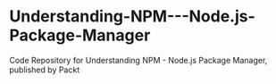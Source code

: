 


# Understanding-NPM---Node.js-Package-Manager
Code Repository for Understanding NPM - Node.js Package Manager, published by Packt

